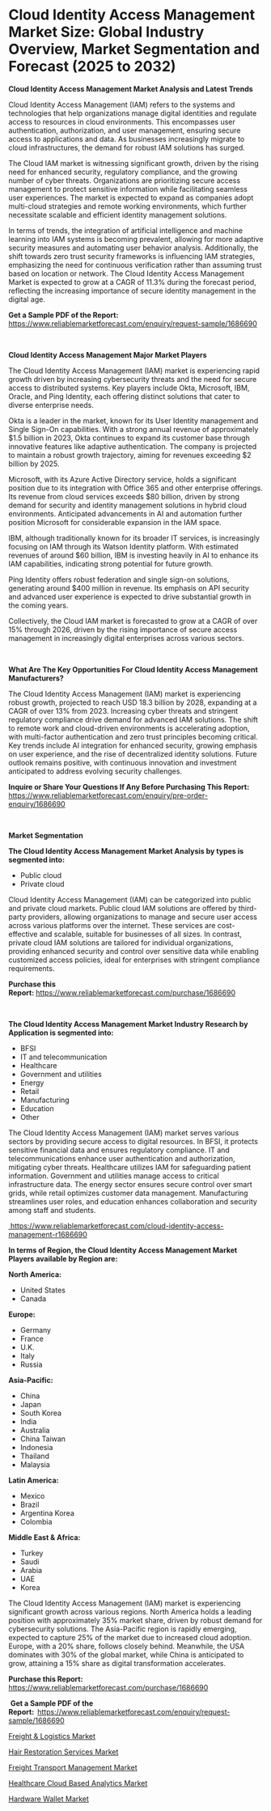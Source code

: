 <p><h1>Cloud Identity Access Management Market Size: Global Industry Overview, Market Segmentation and Forecast (2025 to 2032)</h1></p><p><strong>Cloud Identity Access Management Market Analysis and Latest Trends</strong></p>
<p><p>Cloud Identity Access Management (IAM) refers to the systems and technologies that help organizations manage digital identities and regulate access to resources in cloud environments. This encompasses user authentication, authorization, and user management, ensuring secure access to applications and data. As businesses increasingly migrate to cloud infrastructures, the demand for robust IAM solutions has surged.</p><p>The Cloud IAM market is witnessing significant growth, driven by the rising need for enhanced security, regulatory compliance, and the growing number of cyber threats. Organizations are prioritizing secure access management to protect sensitive information while facilitating seamless user experiences. The market is expected to expand as companies adopt multi-cloud strategies and remote working environments, which further necessitate scalable and efficient identity management solutions.</p><p>In terms of trends, the integration of artificial intelligence and machine learning into IAM systems is becoming prevalent, allowing for more adaptive security measures and automating user behavior analysis. Additionally, the shift towards zero trust security frameworks is influencing IAM strategies, emphasizing the need for continuous verification rather than assuming trust based on location or network. The Cloud Identity Access Management Market is expected to grow at a CAGR of 11.3% during the forecast period, reflecting the increasing importance of secure identity management in the digital age.</p></p>
<p><strong>Get a Sample PDF of the Report:&nbsp;</strong> <a href="https://www.reliablemarketforecast.com/enquiry/request-sample/1686690?utm_campaign=1833&utm_medium=2&utm_source=Github&utm_content=ia&utm_term=09032025&utm_id=cloud-identity-access-management">https://www.reliablemarketforecast.com/enquiry/request-sample/1686690</a></p>
<p>&nbsp;</p>
<p><strong>Cloud Identity Access Management Major Market Players</strong></p>
<p><p>The Cloud Identity Access Management (IAM) market is experiencing rapid growth driven by increasing cybersecurity threats and the need for secure access to distributed systems. Key players include Okta, Microsoft, IBM, Oracle, and Ping Identity, each offering distinct solutions that cater to diverse enterprise needs.</p><p>Okta is a leader in the market, known for its User Identity management and Single Sign-On capabilities. With a strong annual revenue of approximately $1.5 billion in 2023, Okta continues to expand its customer base through innovative features like adaptive authentication. The company is projected to maintain a robust growth trajectory, aiming for revenues exceeding $2 billion by 2025.</p><p>Microsoft, with its Azure Active Directory service, holds a significant position due to its integration with Office 365 and other enterprise offerings. Its revenue from cloud services exceeds $80 billion, driven by strong demand for security and identity management solutions in hybrid cloud environments. Anticipated advancements in AI and automation further position Microsoft for considerable expansion in the IAM space.</p><p>IBM, although traditionally known for its broader IT services, is increasingly focusing on IAM through its Watson Identity platform. With estimated revenues of around $60 billion, IBM is investing heavily in AI to enhance its IAM capabilities, indicating strong potential for future growth.</p><p>Ping Identity offers robust federation and single sign-on solutions, generating around $400 million in revenue. Its emphasis on API security and advanced user experience is expected to drive substantial growth in the coming years.</p><p>Collectively, the Cloud IAM market is forecasted to grow at a CAGR of over 15% through 2026, driven by the rising importance of secure access management in increasingly digital enterprises across various sectors.</p></p>
<p>&nbsp;</p>
<p><strong>What Are The Key Opportunities For Cloud Identity Access Management Manufacturers?</strong></p>
<p><p>The Cloud Identity Access Management (IAM) market is experiencing robust growth, projected to reach USD 18.3 billion by 2028, expanding at a CAGR of over 13% from 2023. Increasing cyber threats and stringent regulatory compliance drive demand for advanced IAM solutions. The shift to remote work and cloud-driven environments is accelerating adoption, with multi-factor authentication and zero trust principles becoming critical. Key trends include AI integration for enhanced security, growing emphasis on user experience, and the rise of decentralized identity solutions. Future outlook remains positive, with continuous innovation and investment anticipated to address evolving security challenges.</p></p>
<p><strong>Inquire or Share Your Questions If Any Before Purchasing This Report:</strong> <a href="https://www.reliablemarketforecast.com/enquiry/pre-order-enquiry/1686690?utm_campaign=1833&utm_medium=2&utm_source=Github&utm_content=ia&utm_term=09032025&utm_id=cloud-identity-access-management">https://www.reliablemarketforecast.com/enquiry/pre-order-enquiry/1686690</a></p>
<p>&nbsp;</p>
<p><strong>Market Segmentation</strong></p>
<p><strong>The Cloud Identity Access Management Market Analysis by types is segmented into:</strong></p>
<p><ul><li>Public cloud</li><li>Private cloud</li></ul></p>
<p><p>Cloud Identity Access Management (IAM) can be categorized into public and private cloud markets. Public cloud IAM solutions are offered by third-party providers, allowing organizations to manage and secure user access across various platforms over the internet. These services are cost-effective and scalable, suitable for businesses of all sizes. In contrast, private cloud IAM solutions are tailored for individual organizations, providing enhanced security and control over sensitive data while enabling customized access policies, ideal for enterprises with stringent compliance requirements.</p></p>
<p><strong>Purchase this Report:&nbsp;</strong><a href="https://www.reliablemarketforecast.com/purchase/1686690?utm_campaign=1833&utm_medium=2&utm_source=Github&utm_content=ia&utm_term=09032025&utm_id=cloud-identity-access-management">https://www.reliablemarketforecast.com/purchase/1686690</a></p>
<p>&nbsp;</p>
<p><strong>The Cloud Identity Access Management Market Industry Research by Application is segmented into:</strong></p>
<p><ul><li>BFSI</li><li>IT and telecommunication</li><li>Healthcare</li><li>Government and utilities</li><li>Energy</li><li>Retail</li><li>Manufacturing</li><li>Education</li><li>Other</li></ul></p>
<p><p>The Cloud Identity Access Management (IAM) market serves various sectors by providing secure access to digital resources. In BFSI, it protects sensitive financial data and ensures regulatory compliance. IT and telecommunications enhance user authentication and authorization, mitigating cyber threats. Healthcare utilizes IAM for safeguarding patient information. Government and utilities manage access to critical infrastructure data. The energy sector ensures secure control over smart grids, while retail optimizes customer data management. Manufacturing streamlines user roles, and education enhances collaboration and security among staff and students.</p></p>
<p><a href="https://www.reliablemarketforecast.com/cloud-identity-access-management-r1686690?utm_campaign=1833&utm_medium=2&utm_source=Github&utm_content=ia&utm_term=09032025&utm_id=cloud-identity-access-management">&nbsp;https://www.reliablemarketforecast.com/cloud-identity-access-management-r1686690</a></p>
<p><strong>In terms of Region, the Cloud Identity Access Management Market Players available by Region are:</strong></p>
<p>
    <p> <strong> North America: </strong>
        <ul>
            <li>United States</li>
            <li>Canada</li>
        </ul>
        </p> 
    <p> <strong> Europe: </strong>
        <ul>
            <li>Germany</li>
            <li>France</li>
            <li>U.K.</li>
            <li>Italy</li>
            <li>Russia</li>
        </ul>
        </p> 
    <p> <strong> Asia-Pacific: </strong>
        <ul>
            <li>China</li>
            <li>Japan</li>
            <li>South Korea</li>
            <li>India</li>
            <li>Australia</li>
            <li>China Taiwan</li>
            <li>Indonesia</li>
            <li>Thailand</li>
            <li>Malaysia</li>
        </ul>
        </p> 
    <p> <strong> Latin America: </strong>
        <ul>
            <li>Mexico</li>
            <li>Brazil</li>
            <li>Argentina Korea</li>
            <li>Colombia</li>
        </ul>
        </p> 
    <p> <strong> Middle East & Africa: </strong>
        <ul>
            <li>Turkey</li>
            <li>Saudi</li>
            <li>Arabia</li>
            <li>UAE</li>
            <li>Korea</li>
        </ul>
    </p>
    </p>
<p><p>The Cloud Identity Access Management (IAM) market is experiencing significant growth across various regions. North America holds a leading position with approximately 35% market share, driven by robust demand for cybersecurity solutions. The Asia-Pacific region is rapidly emerging, expected to capture 25% of the market due to increased cloud adoption. Europe, with a 20% share, follows closely behind. Meanwhile, the USA dominates with 30% of the global market, while China is anticipated to grow, attaining a 15% share as digital transformation accelerates.</p></p>
<p><strong>Purchase this Report: </strong><a href="https://www.reliablemarketforecast.com/purchase/1686690?utm_campaign=1833&utm_medium=2&utm_source=Github&utm_content=ia&utm_term=09032025&utm_id=cloud-identity-access-management">https://www.reliablemarketforecast.com/purchase/1686690</a></p>
<p>&nbsp;<strong>Get a Sample PDF of the Report:&nbsp;&nbsp;</strong><a href="https://www.reliablemarketforecast.com/enquiry/request-sample/1686690?utm_campaign=1833&utm_medium=2&utm_source=Github&utm_content=ia&utm_term=09032025&utm_id=cloud-identity-access-management">https://www.reliablemarketforecast.com/enquiry/request-sample/1686690</a></p>
<p><strong></strong></p>
<p><p><a href="https://github.com/qianyateina/Market-Research-Report-List-1/blob/main/freight-logistics-market.md?utm_campaign=1833&utm_medium=2&utm_source=Github&utm_content=ia&utm_term=09032025&utm_id=cloud-identity-access-management">Freight & Logistics Market</a></p><p><a href="https://github.com/cwasicioaie/Market-Research-Report-List-1/blob/main/hair-restoration-services-market.md?utm_campaign=1833&utm_medium=2&utm_source=Github&utm_content=ia&utm_term=09032025&utm_id=cloud-identity-access-management">Hair Restoration Services Market</a></p><p><a href="https://github.com/ebalabenoot/Market-Research-Report-List-1/blob/main/freight-transport-management-market.md?utm_campaign=1833&utm_medium=2&utm_source=Github&utm_content=ia&utm_term=09032025&utm_id=cloud-identity-access-management">Freight Transport Management Market</a></p><p><a href="https://github.com/nellygussisy/Market-Research-Report-List-1/blob/main/healthcare-cloud-based-analytics-market.md?utm_campaign=1833&utm_medium=2&utm_source=Github&utm_content=ia&utm_term=09032025&utm_id=cloud-identity-access-management">Healthcare Cloud Based Analytics Market</a></p><p><a href="https://github.com/handyiongikg/Market-Research-Report-List-1/blob/main/hardware-wallet-market.md?utm_campaign=1833&utm_medium=2&utm_source=Github&utm_content=ia&utm_term=09032025&utm_id=cloud-identity-access-management">Hardware Wallet Market</a></p></p>